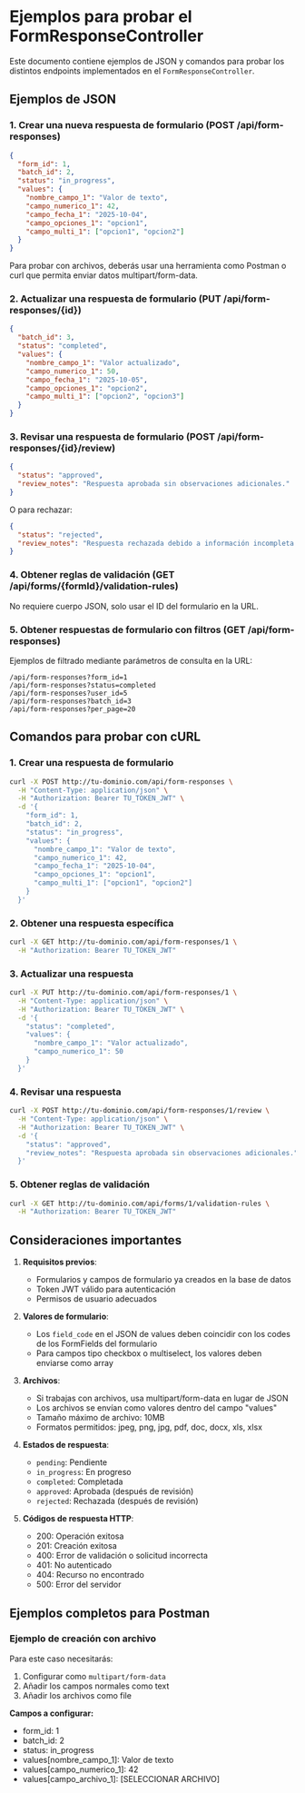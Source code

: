 # Ejemplos para probar el FormResponseController

Este documento contiene ejemplos de JSON y comandos para probar los distintos endpoints implementados en el `FormResponseController`.

## Ejemplos de JSON

### 1. Crear una nueva respuesta de formulario (POST /api/form-responses)

```json
{
  "form_id": 1,
  "batch_id": 2,
  "status": "in_progress",
  "values": {
    "nombre_campo_1": "Valor de texto",
    "campo_numerico_1": 42,
    "campo_fecha_1": "2025-10-04",
    "campo_opciones_1": "opcion1",
    "campo_multi_1": ["opcion1", "opcion2"]
  }
}
```

Para probar con archivos, deberás usar una herramienta como Postman o curl que permita enviar datos multipart/form-data.

### 2. Actualizar una respuesta de formulario (PUT /api/form-responses/{id})

```json
{
  "batch_id": 3,
  "status": "completed",
  "values": {
    "nombre_campo_1": "Valor actualizado",
    "campo_numerico_1": 50,
    "campo_fecha_1": "2025-10-05",
    "campo_opciones_1": "opcion2",
    "campo_multi_1": ["opcion2", "opcion3"]
  }
}
```

### 3. Revisar una respuesta de formulario (POST /api/form-responses/{id}/review)

```json
{
  "status": "approved",
  "review_notes": "Respuesta aprobada sin observaciones adicionales."
}
```

O para rechazar:

```json
{
  "status": "rejected",
  "review_notes": "Respuesta rechazada debido a información incompleta en el campo X."
}
```

### 4. Obtener reglas de validación (GET /api/forms/{formId}/validation-rules)

No requiere cuerpo JSON, solo usar el ID del formulario en la URL.

### 5. Obtener respuestas de formulario con filtros (GET /api/form-responses)

Ejemplos de filtrado mediante parámetros de consulta en la URL:

```text
/api/form-responses?form_id=1
/api/form-responses?status=completed
/api/form-responses?user_id=5
/api/form-responses?batch_id=3
/api/form-responses?per_page=20
```

## Comandos para probar con cURL

### 1. Crear una respuesta de formulario

```bash
curl -X POST http://tu-dominio.com/api/form-responses \
  -H "Content-Type: application/json" \
  -H "Authorization: Bearer TU_TOKEN_JWT" \
  -d '{
    "form_id": 1,
    "batch_id": 2,
    "status": "in_progress",
    "values": {
      "nombre_campo_1": "Valor de texto",
      "campo_numerico_1": 42,
      "campo_fecha_1": "2025-10-04",
      "campo_opciones_1": "opcion1",
      "campo_multi_1": ["opcion1", "opcion2"]
    }
  }'
```

### 2. Obtener una respuesta específica

```bash
curl -X GET http://tu-dominio.com/api/form-responses/1 \
  -H "Authorization: Bearer TU_TOKEN_JWT"
```

### 3. Actualizar una respuesta

```bash
curl -X PUT http://tu-dominio.com/api/form-responses/1 \
  -H "Content-Type: application/json" \
  -H "Authorization: Bearer TU_TOKEN_JWT" \
  -d '{
    "status": "completed",
    "values": {
      "nombre_campo_1": "Valor actualizado",
      "campo_numerico_1": 50
    }
  }'
```

### 4. Revisar una respuesta

```bash
curl -X POST http://tu-dominio.com/api/form-responses/1/review \
  -H "Content-Type: application/json" \
  -H "Authorization: Bearer TU_TOKEN_JWT" \
  -d '{
    "status": "approved",
    "review_notes": "Respuesta aprobada sin observaciones adicionales."
  }'
```

### 5. Obtener reglas de validación

```bash
curl -X GET http://tu-dominio.com/api/forms/1/validation-rules \
  -H "Authorization: Bearer TU_TOKEN_JWT"
```

## Consideraciones importantes

1. **Requisitos previos**:  
   - Formularios y campos de formulario ya creados en la base de datos
   - Token JWT válido para autenticación
   - Permisos de usuario adecuados

2. **Valores de formulario**:  
   - Los `field_code` en el JSON de values deben coincidir con los codes de los FormFields del formulario
   - Para campos tipo checkbox o multiselect, los valores deben enviarse como array

3. **Archivos**:  
   - Si trabajas con archivos, usa multipart/form-data en lugar de JSON
   - Los archivos se envían como valores dentro del campo "values"
   - Tamaño máximo de archivo: 10MB
   - Formatos permitidos: jpeg, png, jpg, pdf, doc, docx, xls, xlsx

4. **Estados de respuesta**:  
   - `pending`: Pendiente
   - `in_progress`: En progreso
   - `completed`: Completada
   - `approved`: Aprobada (después de revisión)
   - `rejected`: Rechazada (después de revisión)

5. **Códigos de respuesta HTTP**:  
   - 200: Operación exitosa
   - 201: Creación exitosa
   - 400: Error de validación o solicitud incorrecta
   - 401: No autenticado
   - 404: Recurso no encontrado
   - 500: Error del servidor

## Ejemplos completos para Postman

### Ejemplo de creación con archivo

Para este caso necesitarás:

1. Configurar como `multipart/form-data`
2. Añadir los campos normales como text
3. Añadir los archivos como file

**Campos a configurar:**

- form_id: 1
- batch_id: 2
- status: in_progress
- values[nombre_campo_1]: Valor de texto
- values[campo_numerico_1]: 42
- values[campo_archivo_1]: [SELECCIONAR ARCHIVO]
